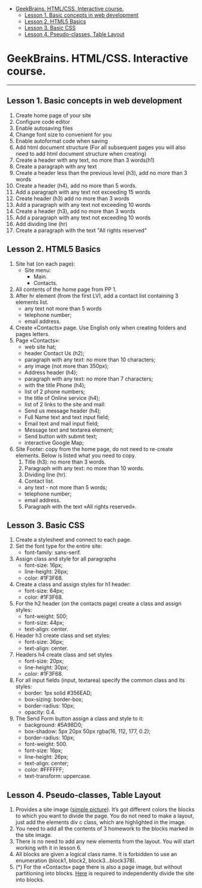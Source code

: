 - [GeekBrains. HTML/CSS. Interactive course.](#geekbrains-htmlcss-interactive-course)
  - [Lesson 1. Basic concepts in web development](#lesson-1-basic-concepts-in-web-development)
  - [Lesson 2. HTML5 Basics](#lesson-2-html5-basics)
  - [Lesson 3. Basic CSS](#lesson-3-basic-css)
  - [Lesson 4. Pseudo-classes, Table Layout](#lesson-4-pseudo-classes-table-layout)
# GeekBrains. HTML/CSS. Interactive course.
***
## Lesson 1. Basic concepts in web development
  1.  Create home page of your site
  2.  Configure code editor
  3.  Enable autosaving files
  4.  Change font size to convenient for you
  5.  Enable autoformat code when saving
  6.  Add html document structure (For all subsequent pages you will also need to add html document structure when creating)
  7.  Create a header with any text, no more than 3 words(h1)
  8.  Create a paragraph with any text
  9.  Create a header less than the previous level (h3), add no more than 3 words
  10. Create a header (h4), add no more than 5 words.
  11. Add a paragraph with any text not exceeding 15 words
  12. Create header (h3) add no more than 3 words
  13. Add a paragraph with any text not exceeding 10 words
  14. Create a header (h3), add no more than 3 words
  15. Add a paragraph with any text not exceeding 10 words
  16. Add dividing line (hr)
  17. Create a paragraph with the text "All rights reserved"
## Lesson 2. HTML5 Basics
1. Site hat (on each page):
   - Site menu:
     - Main.
     - Contacts.
2. All contents of the home page from PP 1.
3. After hr element (from the first LV), add a contact list containing 3 elements
list.
   - any text not more than 5 words
   - telephone number;
   - email address.
4. Create «Contacts» page. Use English only when creating folders and pages
letters.
5. Page «Contacts»:
   - web site hat;
   - header Contact Us (h2);
   - paragraph with any text: no more than 10 characters;
   - any image (not more than 350px);
   - Address header (h4);
   - paragraph with any text: no more than 7 characters;
   - with the title Phone (h4);
   - list of 2 phone numbers;
   - the title of Online service (h4);
   - list of 2 links to the site and mail:
   - Send us message header (h4);
   - Full Name text and text input field;
   - Email text and mail input field;
   - Message text and textarea element;
   - Send button with submit text;
   - interactive Google Map;
6. Site Footer: copy from the home page, do not need to re-create elements. Below is listed what you need to copy.
   1. Title (h3): no more than 3 words.
   2. Paragraph with any text: no more than 10 words.
   3. Dividing line (hr).
   4. Contact list.
    - any text - not more than 5 words;
    - telephone number;
    - email address.
   5.   Paragraph with the text «All rights reserved».
## Lesson 3. Basic CSS
1. Create a stylesheet and connect to each page.
2. Set the font type for the entire site:
   - font-family: sans-serif.
3. Assign class and style for all paragraphs
   - font-size: 16px;
   - line-height: 26px;
   - color: #1F3F68.
4. Create a class and assign styles for h1 header:
   - font-size: 64px;
   - color: #1F3F68.
5. For the h2 header (on the contacts page) create a class and assign styles:
   - font-weight: 500;
   - font-size: 44px;
   - text-align: center.
6. Header h3 create class and set styles:
   - font-size: 36px;
   - text-align: center.
7. Headers h4 create class and set styles
   - font-size: 20px;
   - line-height: 30px;
   - color: #1F3F68.
8. For all input fields (input, textarea) specify the common class and its styles:
   - border: 1px solid #356EAD;
   - box-sizing: border-box;
   - border-radius: 10px;
   - opacity: 0.4.
9. The Send Form button assign a class and style to it:
   - background: #5A98D0;
   - box-shadow: 5px 20px 50px rgba(16, 112, 177, 0.2);
   - border-radius: 10px;
   - font-weight: 500.
   - font-size: 16px;
   - line-height: 26px;
   - text-align: center;
   - color: #FFFFFF;
   - text-transform: uppercase.
## Lesson 4. Pseudo-classes, Table Layout
1. Provides a site image ([simple picture](https://ww.figma.com/proto/4DoJjp5UQzCQJcoGXblW/html-css-Copy?nodeid-=1%3A966&ing=zoomin-m)). It’s got different colors
the blocks to which you want to divide the page. You do not need to make a layout, just add the elements div c class, which are highlighted in the image.
2. You need to add all the contents of 3 homework to the blocks marked in the site image.
3. There is no need to add any new elements from the layout. You will start working with it in lesson 6.
4. All blocks are given a logical class name. It is forbidden to use an enumeration (block1, block2, block3...block378).
5. (*) For the «Contacts» page there is also a page image, but without partitioning into blocks. 
   [Here](https://www.figma.com/proto/4DoJjp5UQzCQkJcoGXblW/html%2Fcss-(Copy)?node-id=1%3A811&scaling=-zoom) is required to independently divide the site into blocks.